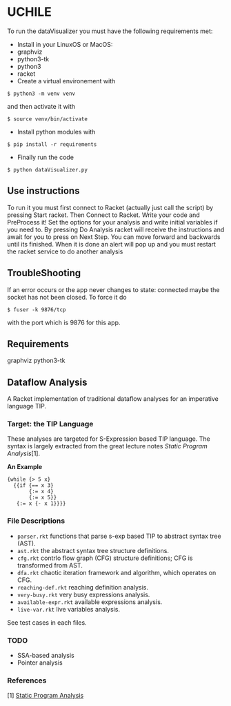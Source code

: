 # UCHILE

To run the dataVisualizer you must have the following requirements met:
* Install in your LinuxOS or MacOS:
 * graphviz
 * python3-tk
 * python3
 * racket
* Create a virtual environement with
```
$ python3 -m venv venv
```
and then activate it with
```
$ source venv/bin/activate
```
* Install python modules with
```
$ pip install -r requirements
```
* Finally run the code
```
$ python dataVisualizer.py
```
## Use instructions
To run it you must first connect to Racket (actually just call the script) by pressing Start racket.
Then Connect to Racket. Write your code and PreProcess it!
Set the options for your analysis and write initial variables if you need to.
By pressing Do Analysis racket will receive the instructions and await for you to press on Next Step.
You can move forward and backwards until its finished.
When it is done an alert will pop up and you must restart the racket service to do another analysis

## TroubleShooting
If an error occurs or the app never changes to state: connected maybe the socket has not been closed. To force it do
```
$ fuser -k 9876/tcp
```
with the port which is 9876 for this app.

## Requirements

graphviz
python3-tk


## Dataflow Analysis

A Racket implementation of traditional dataflow analyses for an imperative language TIP.

### Target: the TIP Language

These analyses are targeted for S-Expression based TIP language. The syntax is largely extracted from the great lecture notes _Static Program Analysis_[1].

**An Example**

```
{while {> 5 x}
  {{if {== x 3}
       {:= x 4}
       {:= x 5}}
   {:= x {- x 1}}}}
```

### File Descriptions

* `parser.rkt` functions that parse s-exp based TIP to abstract syntax tree (AST).
* `ast.rkt` the abstract syntax tree structure definitions.
* `cfg.rkt` contrlo flow graph (CFG) structure definitions; CFG is transformed from AST.
* `dfa.rkt` chaotic iteration framework and algorithm, which operates on CFG.
* `reaching-def.rkt` reaching definition analysis.
* `very-busy.rkt` very busy expressions analysis.
* `available-expr.rkt` available expressions analysis.
* `live-var.rkt` live variables analysis.

See test cases in each files.

### TODO

* SSA-based analysis
* Pointer analysis

### References

[1] [Static Program Analysis](https://cs.au.dk/~amoeller/spa/)
